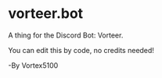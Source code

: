 # vorteer.bot
A thing for the Discord Bot: Vorteer.

You can edit this by code, no credits needed!

-By Vortex5100
